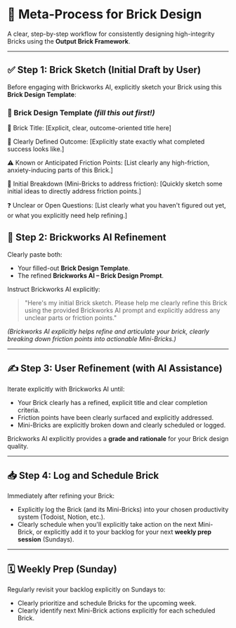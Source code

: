 # 🧱 Meta-Process for Brick Design

A clear, step-by-step workflow for consistently designing high-integrity Bricks using the **Output Brick Framework**.

---

## ✅ Step 1: Brick Sketch (Initial Draft by User)

Before engaging with Brickworks AI, explicitly sketch your Brick using this **Brick Design Template**:

### 📓 Brick Design Template *(fill this out first!)*

🧱 Brick Title:
[Explicit, clear, outcome-oriented title here]

🎯 Clearly Defined Outcome:
[Explicitly state exactly what completed success looks like.]

⚠️ Known or Anticipated Friction Points:
[List clearly any high-friction, anxiety-inducing parts of this Brick.]

🧩 Initial Breakdown (Mini-Bricks to address friction):
[Quickly sketch some initial ideas to directly address friction points.]

❓ Unclear or Open Questions:
[List clearly what you haven't figured out yet, or what you explicitly need help refining.]



## 🤖 Step 2: Brickworks AI Refinement

Clearly paste both:

- Your filled-out **Brick Design Template**.
- The refined **Brickworks AI – Brick Design Prompt**.

Instruct Brickworks AI explicitly:

> "Here's my initial Brick sketch. Please help me clearly refine this Brick using the provided Brickworks AI prompt and explicitly address any unclear parts or friction points."

*(Brickworks AI explicitly helps refine and articulate your brick, clearly breaking down friction points into actionable Mini-Bricks.)*

---

## ✍️ Step 3: User Refinement (with AI Assistance)

Iterate explicitly with Brickworks AI until:

- Your Brick clearly has a refined, explicit title and clear completion criteria.
- Friction points have been clearly surfaced and explicitly addressed.
- Mini-Bricks are explicitly broken down and clearly scheduled or logged.

Brickworks AI explicitly provides a **grade and rationale** for your Brick design quality.

---

## 📥 Step 4: Log and Schedule Brick

Immediately after refining your Brick:

- Explicitly log the Brick (and its Mini-Bricks) into your chosen productivity system (Todoist, Notion, etc.).
- Clearly schedule when you'll explicitly take action on the next Mini-Brick, or explicitly add it to your backlog for your next **weekly prep session** (Sundays).

---

## 🗓️ Weekly Prep (Sunday)

Regularly revisit your backlog explicitly on Sundays to:

- Clearly prioritize and schedule Bricks for the upcoming week.
- Clearly identify next Mini-Brick actions explicitly for each scheduled Brick.
